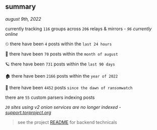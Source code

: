 
## summary
_august 9th, 2022_

currently tracking `116` groups across `206` relays & mirrors - _`96` currently online_

⏲ there have been `4` posts within the `last 24 hours`

🦈 there have been `70` posts within the `month of august`

🪐 there have been `731` posts within the `last 90 days`

🏚 there have been `2166` posts within the `year of 2022`

🦕 there have been `4452` posts `since the dawn of ransomwatch`

there are `55` custom parsers indexing posts

_`20` sites using v2 onion services are no longer indexed - [support.torproject.org](https://support.torproject.org/onionservices/v2-deprecation/)_

> see the project [README](https://github.com/joshhighet/ransomwatch#ransomwatch--) for backend technicals
